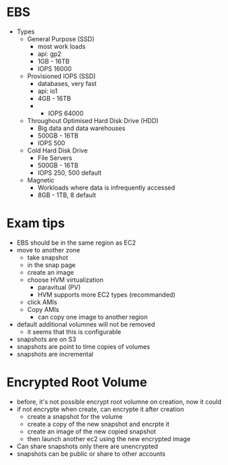 
# EBS
- Types
  - General Purpose (SSD)
    - most work loads
    - api: gp2
    - 1GB - 16TB
    - IOPS 16000
  - Provisioned IOPS (SSD)
    - databases, very fast
    - api: io1
    - 4GB - 16TB
    - - IOPS 64000
  - Throughout Optimised Hard Disk Drive (HDD)
    - Big data and data warehouses
    - 500GB - 16TB
    - IOPS 500
  - Cold Hard Disk Drive
    - File Servers
    - 500GB - 16TB
    - IOPS 250, 500 default
  - Magnetic
    - Workloads where data is infrequently accessed
    - 8GB - 1TB, 8 default

# Exam tips
- EBS should be in the same region as EC2
- move to another zone
  - take snapshot
  - in the snap page
  - create an image
  - choose HVM virtualization
    - paravitual (PV)
    - HVM supports more EC2 types (recommanded)
  - click AMIs
  - Copy AMIs
    - can copy one image to another region
- default additional volumnes will not be removed
  - it seems that this is configurable
- snapshots are on S3
- snapshots are point to time copies of volumes
- snapshots are incremental

# Encrypted Root Volume
- before, it's not possible encrypt root volumne on creation, now it could
- if not encrypte when create, can encrypte it after creation
  - create a snapshot for the volume
  - create a copy of the new snapshot and encrpte it
  - create an image of the new copied snapshot
  - then launch another ec2 using the new encrypted image
- Can share snapshots only there are unencrypted
- snapshots can be public or share to other accounts
